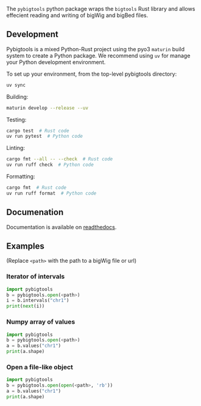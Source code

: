 The `pybigtools` python package wraps the `bigtools` Rust library and allows effecient reading and writing of bigWig and bigBed files.

## Development

Pybigtools is a mixed Python-Rust project using the pyo3 `maturin` build system to create a Python package. We recommend using `uv` for manage your Python development environment.

To set up your environment, from the top-level pybigtools directory:
```sh
uv sync
```

Building:
```sh
maturin develop --release --uv
```

Testing:
```sh
cargo test  # Rust code
uv run pytest  # Python code
```

Linting:
```sh
cargo fmt --all -- --check  # Rust code
uv run ruff check  # Python code
```

Formatting:
```sh
cargo fmt  # Rust code
uv run ruff format  # Python code
```

## Documenation

Documentation is available on [readthedocs](https://bigtools.readthedocs.io/en/latest/pybigtools.html).

## Examples

(Replace `<path>` with the path to a bigWig file or url)

### Iterator of intervals

```python
import pybigtools
b = pybigtools.open(<path>)
i = b.intervals("chr1")
print(next(i))
```

### Numpy array of values

```python
import pybigtools
b = pybigtools.open(<path>)
a = b.values("chr1")
print(a.shape)
```

### Open a file-like object

```python
import pybigtools
b = pybigtools.open(open(<path>, 'rb'))
a = b.values("chr1")
print(a.shape)
```

